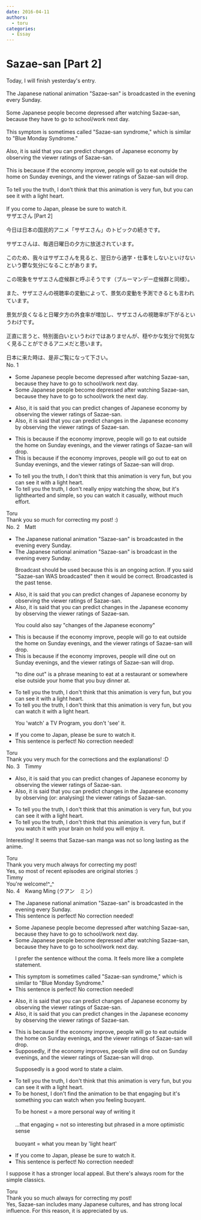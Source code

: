 ```yaml
---
date: 2016-04-11
authors:
  - toru
categories:
  - Essay
---
```


<h1 id="subject_show">Sazae-san [Part 2]</h1>
<div class="date" hidden>Apr 11, 2016 08:18</div>
<div id="post"><div id="body_show_ori">
Today, I will finish yesterday's entry.<br/><br/>The Japanese national animation "Sazae-san" is broadcasted in the evening every Sunday.<br/><br/>Some Japanese people become depressed after watching Sazae-san, because they have to go to school/work next day.<br/><br/>This symptom is sometimes called "Sazae-san syndrome," which is similar to "Blue Monday Syndrome."<br/><br/>Also, it is said that you can predict changes of Japanese economy by observing the viewer ratings of Sazae-san.<br/><br/>This is because if the economy improve, people will go to eat outside the home on Sunday evenings, and the viewer ratings of Sazae-san will drop.<br/><br/>To tell you the truth, I don't think that this animation is very fun, but you can see it with a light heart.<br/><br/>If you come to Japan, please be sure to watch it.
</div></div>

<!-- more -->

<div id="post_ja"><div id="body_show_mo">
サザエさん [Part 2]<br/><br/>今日は日本の国民的アニメ「サザエさん」のトピックの続きです。<br/><br/>サザエさんは、毎週日曜日の夕方に放送されています。<br/><br/>このため、我々はサザエさんを見ると、翌日から通学・仕事をしないといけないという鬱な気分になることがあります。<br/><br/>この現象をサザエさん症候群と呼ぶそうです（ブルーマンデー症候群と同様）。<br/><br/>また、サザエさんの視聴率の変動によって、景気の変動を予測できるとも言われています。<br/><br/>景気が良くなると日曜夕方の外食率が増加し、サザエさんの視聴率が下がるというわけです。<br/><br/>正直に言うと、特別面白いというわけではありませんが、穏やかな気分で何気なく見ることができるアニメだと思います。<br/><br/>日本に来た時は、是非ご覧になって下さい。
</div></div>
<div id="block"><div class="first_name"> No. 1　<span class="just_name"></span></div><div id="block2">
<ul class="correction_field">
<li class="incorrect">Some Japanese people become depressed after watching Sazae-san, because they have to go to school/work next day.</li>
<li class="corrected correct">
Some Japanese people become depressed after watching Sazae-san, because they have to go to school/work <span class="f_blue">the</span> next day.
</li>
</ul>
<ul class="correction_field">
<li class="incorrect">Also, it is said that you can predict changes of Japanese economy by observing the viewer ratings of Sazae-san.</li>
<li class="corrected correct">
Also, it is said that you can predict changes in <span class="f_blue">the</span> Japanese economy by observing the viewer ratings of Sazae-san.
</li>
</ul>
<ul class="correction_field">
<li class="incorrect">This is because if the economy improve, people will go to eat outside the home on Sunday evenings, and the viewer ratings of Sazae-san will drop.</li>
<li class="corrected correct">
This is because if the economy improve<span class="f_blue">s</span>, people will go out to eat on Sunday evenings, and the viewer ratings of Sazae-san will drop.
</li>
</ul>
<ul class="correction_field">
<li class="incorrect">To tell you the truth, I don't think that this animation is very fun, but you can see it with a light heart.</li>
<li class="corrected correct">
To tell you the truth, I don't really enjoy watching the show, but it's lighthearted and simple, so you can watch it casually, without much effort.
</li>
</ul>
</div><div class="name"><span class="just_name">Toru</span><br>
Thank you so much for correcting my post! :)
</div>
</div>
<div id="block"><div class="first_name"> No. 2　<span class="just_name">Matt</span></div><div id="block2">
<ul class="correction_field">
<li class="incorrect">The Japanese national animation "Sazae-san" is broadcasted in the evening every Sunday.</li>
<li class="corrected correct">
The Japanese national animation "Sazae-san" is broadcast in the evening every Sunday.
<p class="correction_comment">Broadcast should be used because this is an ongoing action. If you said "Sazae-san WAS broadcasted" then it would be correct. Broadcasted is the past tense.</p>
</li>
</ul>
<ul class="correction_field">
<li class="incorrect">Also, it is said that you can predict changes of Japanese economy by observing the viewer ratings of Sazae-san.</li>
<li class="corrected correct">
Also, it is said that you can predict changes in the Japanese economy by observing the viewer ratings of Sazae-san.
<p class="correction_comment">You could also say "changes of the Japanese economy"</p>
</li>
</ul>
<ul class="correction_field">
<li class="incorrect">This is because if the economy improve, people will go to eat outside the home on Sunday evenings, and the viewer ratings of Sazae-san will drop.</li>
<li class="corrected correct">
This is because if the economy improves, people will dine out on Sunday evenings, and the viewer ratings of Sazae-san will drop.
<p class="correction_comment">"to dine out" is a phrase meaning to eat at a restaurant or somewhere else outside your home that you buy dinner at.</p>
</li>
</ul>
<ul class="correction_field">
<li class="incorrect">To tell you the truth, I don't think that this animation is very fun, but you can see it with a light heart.</li>
<li class="corrected correct">
To tell you the truth, I don't think that this animation is very fun, but you can watch it with a light heart.
<p class="correction_comment">You 'watch' a TV Program, you don't 'see' it.</p>
</li>
</ul>
<ul class="correction_field">
<li class="incorrect">If you come to Japan, please be sure to watch it.</li>
<li class="corrected perfect">This sentence is perfect! No correction needed!</li>
</ul>
</div><div class="name"><span class="just_name">Toru</span><br>
Thank you very much for the corrections and the explanations! :D
</div>
</div>
<div id="block"><div class="first_name"> No. 3　<span class="just_name">Timmy</span></div><div id="block2">
<ul class="correction_field">
<li class="incorrect">Also, it is said that you can predict changes of Japanese economy by observing the viewer ratings of Sazae-san.</li>
<li class="corrected correct">
Also, it is said that you can predict changes in the Japanese economy by observing (or: <span class="f_blue">analysing</span>) the viewer ratings of Sazae-san.
</li>
</ul>
<ul class="correction_field">
<li class="incorrect">To tell you the truth, I don't think that this animation is very fun, but you can see it with a light heart.</li>
<li class="corrected correct">
To tell you the truth, I don't think that this animation is very fun, but <span class="f_blue">if</span> you<span class="f_blue"> </span>watch it with <span class="f_blue">your brain on hold you will enjoy it.</span>
</li>
</ul>
<p class="comment_small">
 Interesting! It seems that Sazae-san manga was not so long lasting as the anime.
</p>

</div><div class="name"><span class="just_name">Toru</span><br>
Thank you very much always for correcting my post!<br/>Yes, so most of recent episodes are original stories :)
</div>
<div class="name"><span class="just_name">Timmy</span><br>
You're welcome!^_^
</div>
</div>
<div id="block"><div class="first_name"> No. 4　<span class="just_name">Kwang Ming (クアン　ミン）</span></div><div id="block2">
<ul class="correction_field">
<li class="incorrect">The Japanese national animation "Sazae-san" is broadcasted in the evening every Sunday.</li>
<li class="corrected perfect">This sentence is perfect! No correction needed!</li>
</ul>
<ul class="correction_field">
<li class="incorrect">Some Japanese people become depressed after watching Sazae-san, because they have to go to school/work next day.</li>
<li class="corrected correct">
Some Japanese people become depressed after watching Sazae-san<span class="sline"><span class="f_red">,</span></span> because they have to go to school/work next day.
<p class="correction_comment">I prefer the sentence without the coma. It feels more like a complete statement.</p>
</li>
</ul>
<ul class="correction_field">
<li class="incorrect">This symptom is sometimes called "Sazae-san syndrome," which is similar to "Blue Monday Syndrome."</li>
<li class="corrected perfect">This sentence is perfect! No correction needed!</li>
</ul>
<ul class="correction_field">
<li class="incorrect">Also, it is said that you can predict changes of Japanese economy by observing the viewer ratings of Sazae-san.</li>
<li class="corrected correct">
Also, it is said that you can predict changes<span class="f_blue"> in the</span> Japanese economy by observing the viewer ratings of Sazae-san.
</li>
</ul>
<ul class="correction_field">
<li class="incorrect">This is because if the economy improve, people will go to eat outside the home on Sunday evenings, and the viewer ratings of Sazae-san will drop.</li>
<li class="corrected correct">
Supposedly, if the economy <span class="f_blue">improves</span>, people <span class="f_blue">will dine out </span>on Sunday evenings, and the viewer ratings of Sazae-san will drop.
<p class="correction_comment">Supposedly is a good word to state a claim.</p>
</li>
</ul>
<ul class="correction_field">
<li class="incorrect">To tell you the truth, I don't think that this animation is very fun, but you can see it with a light heart.</li>
<li class="corrected correct">
<span class="f_blue">To be honest,</span> I don't <span class="f_blue">find </span>the animation to be <span class="f_blue">that engaging</span> but it's something you can watch <span class="f_blue">when you feeling buoyant.</span>
<p class="correction_comment">To be honest = a more personal way of writing it<br/><br/>...that engaging = not so interesting but phrased in a more optimistic sense<br/><br/>buoyant = what you mean by 'light heart'</p>
</li>
</ul>
<ul class="correction_field">
<li class="incorrect">If you come to Japan, please be sure to watch it.</li>
<li class="corrected perfect">This sentence is perfect! No correction needed!</li>
</ul>
<p class="comment_small">
 I suppose it has a stronger local appeal. But there's always room for the simple classics.
</p>

</div><div class="name"><span class="just_name">Toru</span><br>
Thank you so much always for correcting my post!<br/>Yes, Sazae-san includes many Japanese cultures, and has strong local influence. For this reason, it is appreciated by us.
</div>
</div>

